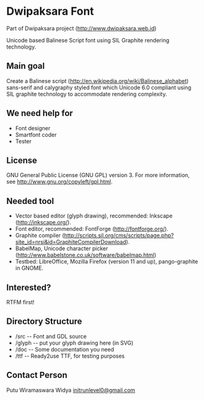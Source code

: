 Dwipaksara Font
===============
Part of Dwipaksara project (http://www.dwipaksara.web.id)

Unicode based Balinese Script font using SIL Graphite rendering technology. 

## Main goal
Create a Balinese script (http://en.wikipedia.org/wiki/Balinese_alphabet) sans-serif and calygraphy styled font which Unicode 6.0 compliant using SIL graphite technology to accommodate rendering complexity.

## We need help for
* Font designer
* Smartfont coder
* Tester

## License
GNU General Public License (GNU GPL) version 3. For more information, see http://www.gnu.org/copyleft/gpl.html.

## Needed tool
* Vector based editor (glyph drawing), recommended: Inkscape (http://inkscape.org/).
* Font editor, recommended: FontForge (http://fontforge.org/).
* Graphite compiler (http://scripts.sil.org/cms/scripts/page.php?site_id=nrsi&id=GraphiteCompilerDownload).
* BabelMap, Unicode character picker (http://www.babelstone.co.uk/software/babelmap.html)
* Testbed: LibreOffice, Mozilla Firefox (version 11 and up), pango-graphite in GNOME.

## Interested?
RTFM first!

## Directory Structure
* /src			-- Font and GDL source
* /glyph	  -- put your glyph drawing here (in SVG)
* /doc			-- Some documentation you need
* /ttf			-- Ready2use TTF, for testing purposes

## Contact Person
Putu Wiramaswara Widya <initrunlevel0@gmail.com>

